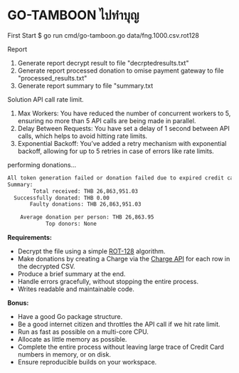# GO-TAMBOON ไปทำบุญ

First Start
$ go run cmd/go-tamboon.go data/fng.1000.csv.rot128

Report
1. Generate report decrypt result to file "decrptedresults.txt"
2. Generate report processed donation to omise payment gateway to file "processed_results.txt"
3. Generate report summary to file "summary.txt

Solution API call rate limit.
1. Max Workers: You have reduced the number of concurrent workers to 5, ensuring no more than 5 API calls are being made in parallel.
2. Delay Between Requests: You have set a delay of 1 second between API calls, which helps to avoid hitting rate limits.
3. Exponential Backoff: You’ve added a retry mechanism with exponential backoff, allowing for up to 5 retries in case of errors like rate limits.

performing donations...
```sh
All token generation failed or donation failed due to expired credit card.
Summary:
        Total received: THB 26,863,951.03
  Successfully donated: THB 0.00
       Faulty donations: THB 26,863,951.03

    Average donation per person: THB 26,863.95
            Top donors: None
```

**Requirements:**

* Decrypt the file using a simple [ROT-128][2] algorithm.
* Make donations by creating a Charge via the [Charge API][0] for each row in the
  decrypted CSV.
* Produce a brief summary at the end.
* Handle errors gracefully, without stopping the entire process.
* Writes readable and maintainable code.

**Bonus:**

* Have a good Go package structure.
* Be a good internet citizen and throttles the API call if we hit rate limit.
* Run as fast as possible on a multi-core CPU.
* Allocate as little memory as possible.
* Complete the entire process without leaving large trace of Credit Card numbers
  in memory, or on disk.
* Ensure reproducible builds on your workspace.

 [0]: https://www.omise.co/charges-api
 [1]: https://en.wikipedia.org/wiki/Caesar_cipher
 [2]: https://play.golang.org/p/dCWYyWPHwj4
